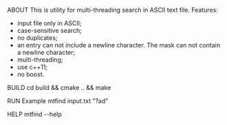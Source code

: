ABOUT
This is utility for multi-threading search in ASCII text file.
Features:
 - input file only in ASCII;
 - case-sensitive search; 
 - no duplicates;
 - an entry can not include a newline character. The mask can not contain a newline character;
 - multi-threading; 
 - use c++11;
 - no boost.

BUILD
cd build && cmake .. && make

RUN
Example
mtfind input.txt "?ad" 

HELP
mtfind --help
